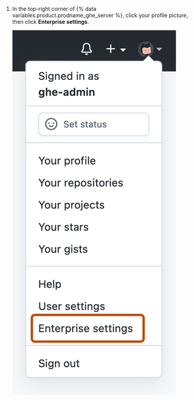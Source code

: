 1. In the top-right corner of {% data variables.product.prodname_ghe_server %}, click your profile picture, then click **Enterprise settings**.

    ![Screenshot of the dropdown menu shown when you click your profile picture on GitHub Enterprise Server. The "Enterprise settings" option is outlined.](/assets/images/enterprise/settings/enterprise-settings.png)
